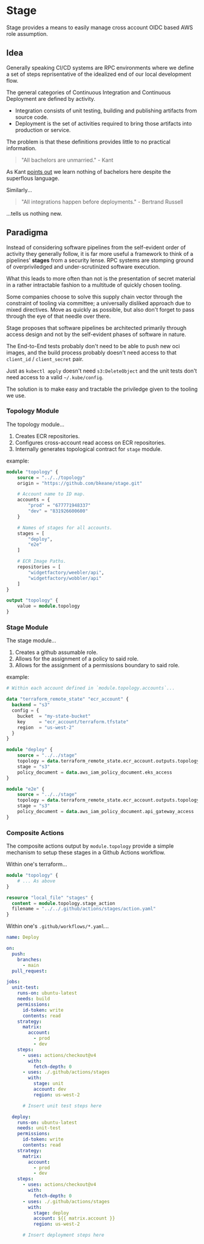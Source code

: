 # Stage

Stage provides a means to easily manage cross account OIDC based AWS role assumption. 

## Idea

Generally speaking CI/CD systems are RPC environments where we define a set of steps reprisentative of the idealized end of our local development flow.

The general categories of Continuous Integration and Continuous Deployment are defined by activity.

- Integration consists of unit testing, building and publishing artifacts from source code.
- Deployment is the set of activities required to bring those artifacts into production or service.

The problem is that these definitions provides little to no practical information. 

> "All bachelors are unmarried." - Kant

As Kant [points out](https://en.wikipedia.org/wiki/Analytic%E2%80%93synthetic_distinction) we learn nothing of bachelors here despite the superflous language. 

Similarly...

> "All integrations happen before deployments." - Bertrand Russell

...tells us nothing new.

## Paradigma

Instead of considering software pipelines from the self-evident order of activity they generally follow, it is far more useful a framework to think 
of a pipelines' **stages** from a security lense. RPC systems are stomping ground of overpriviledged and under-scrutinized software execution.

What this leads to more often than not is the presentation of secret material in a rather intractable fashion to a multitude of quickly chosen tooling.

Some companies choose to solve this supply chain vector through the constraint of tooling via committee; a universally disliked approach due to mixed directives.
Move as quickly as possible, but also don't forget to pass through the eye of that needle over there.

Stage proposes that software pipelines be architected primarily through access design and not by the self-evident phases of software in nature.

The End-to-End tests probably don't need to be able to push new oci images, and the build process probably doesn't need access to that `client_id` / `client_secret` pair.

Just as `kubectl apply` doesn't need `s3:DeleteObject` and the unit tests don't need access to a valid `~/.kube/config`.

The solution is to make easy and tractable the priviledge given to the tooling we use.

### Topology Module

The topology module...
1. Creates ECR repositories.
1. Configures cross-account read access on ECR repositories.
1. Internally generates topological contract for `stage` module.

example:
```terraform
module "topology" {
    source = "../../topology"
    origin = "https://github.com/bkeane/stage.git"

    # Account name to ID map.
    accounts = {
        "prod" = "677771948337"
        "dev" = "831926600600"
    }

    # Names of stages for all accounts.
    stages = [
        "deploy",
        "e2e"
    ]

    # ECR Image Paths.
    repositories = [
        "widgetfactory/weebler/api",
        "widgetfactory/wobbler/api"
    ]
}

output "topology" {
    value = module.topology
}
```

### Stage Module

The stage module...
1. Creates a github assumable role.
1. Allows for the assignment of a policy to said role.
1. Allows for the assignment of a permissions boundary to said role.

example:
```terraform
# Within each account defined in `module.topology.accounts`...

data "terraform_remote_state" "ecr_account" {
  backend = "s3"
  config = {
    bucket  = "my-state-bucket"
    key     = "ecr_account/terraform.tfstate"
    region  = "us-west-2"
  }
}

module "deploy" {
    source = "../../stage"
    topology = data.terraform_remote_state.ecr_account.outputs.topology
    stage = "s3"
    policy_document = data.aws_iam_policy_document.eks_access
}

module "e2e" {
    source = "../../stage"
    topology = data.terraform_remote_state.ecr_account.outputs.topology
    stage = "s3"
    policy_document = data.aws_iam_policy_document.api_gateway_access
}
```

### Composite Actions

The composite actions output by `module.topology` provide a simple mechanism to setup these stages in a Github Actions workflow.

Within one's terraform...
```terraform
module "topology" {
    # ... As above
}

resource "local_file" "stages" {
  content = module.topology.stage_action
  filename = "../../.github/actions/stages/action.yaml"
}
```

Within one's `.github/workflows/*.yaml`...
```yaml
name: Deploy

on:
  push:
    branches:
      - main
  pull_request:

jobs:
  unit-test:
    runs-on: ubuntu-latest
    needs: build
    permissions:
      id-token: write
      contents: read
    strategy:
      matrix:
        account:
          - prod
          - dev
    steps:
      - uses: actions/checkout@v4
        with:
          fetch-depth: 0
      - uses: ./.github/actions/stages
        with:
          stage: unit
          account: dev
          region: us-west-2

      # Insert unit test steps here

  deploy:
    runs-on: ubuntu-latest
    needs: unit-test
    permissions:
      id-token: write
      contents: read
    strategy:
      matrix:
        account:
          - prod
          - dev
    steps:
      - uses: actions/checkout@v4
        with:
          fetch-depth: 0
      - uses: ./.github/actions/stages
        with:
          stage: deploy
          account: ${{ matrix.account }}
          region: us-west-2

      # Insert deployment steps here
```
